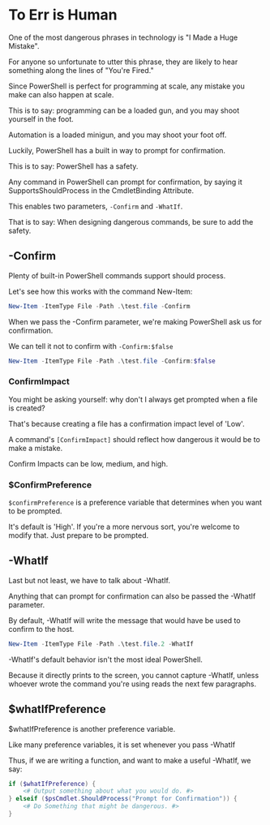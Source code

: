 # To Err is Human

One of the most dangerous phrases in technology is "I Made a Huge Mistake".

For anyone so unfortunate to utter this phrase, they are likely to hear something along the lines of "You're Fired."

Since PowerShell is perfect for programming at scale, any mistake you make can also happen at scale.

This is to say: programming can be a loaded gun, and you may shoot yourself in the foot.

Automation is a loaded minigun, and you may shoot your foot off.

Luckily, PowerShell has a built in way to prompt for confirmation.

This is to say: PowerShell has a safety.

Any command in PowerShell can prompt for confirmation, by saying it SupportsShouldProcess in the CmdletBinding Attribute.

This enables two parameters, `-Confirm` and `-WhatIf`.

That is to say: When designing dangerous commands, be sure to add the safety.

## -Confirm

Plenty of built-in PowerShell commands support should process.

Let's see how this works with the command New-Item:

~~~PowerShell
New-Item -ItemType File -Path .\test.file -Confirm
~~~

When we pass the -Confirm parameter, we're making PowerShell ask us for confirmation.

We can tell it not to confirm with `-Confirm:$false`

~~~PowerShell
New-Item -ItemType File -Path .\test.file -Confirm:$false
~~~

### ConfirmImpact

You might be asking yourself: why don't I always get prompted when a file is created?

That's because creating a file has a confirmation impact level of 'Low'.

A command's `[ConfirmImpact]` should reflect how dangerous it would be to make a mistake.

Confirm Impacts can be low, medium, and high.

### $ConfirmPreference

`$confirmPreference` is a preference variable that determines when you want to be prompted.

It's default is 'High'.  If you're a more nervous sort, you're welcome to modify that.  Just prepare to be prompted.

## -WhatIf

Last but not least, we have to talk about -WhatIf.

Anything that can prompt for confirmation can also be passed the -WhatIf parameter.

By default, -WhatIf will write the message that would have be used to confirm to the host.

~~~PowerShell
New-Item -ItemType File -Path .\test.file.2 -WhatIf
~~~

-WhatIf's default behavior isn't the most ideal PowerShell.

Because it directly prints to the screen, you cannot capture -WhatIf, 
unless whoever wrote the command you're using reads the next few paragraphs.

## $whatIfPreference

$whatIfPreference is another preference variable.

Like many preference variables, it is set whenever you pass -WhatIf

Thus, if we are writing a function, and want to make a useful -WhatIf, we say:

~~~PowerShell
if ($whatIfPreference) {
    <# Output something about what you would do. #> 
} elseif ($psCmdlet.ShouldProcess("Prompt for Confirmation")) {
    <# Do Something that might be dangerous. #>
}
~~~
